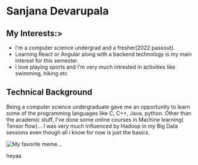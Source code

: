 # Sanjana Devarupala
## My Interests:>
- I'm a computer science undergrad and a fresher(2022 passout).
- Learning React or Angular along with a backend technology is my main interest for this semester. 
- I love playing sports and I'm very much intrested in activities like swimming, hiking etc

## Technical Background
Being a computer science undergraduate gave me an opportunity to learn some of the programming languages like C, C++, Java, python.
Other than the academic stuff, I've done some online courses in Machine learning( Tensor flow)...
I was very much influenced by Hadoop in my Big Data sessions even though all i know for now is just the basics.

![My favorite meme...](https://img.wattpad.com/4dbac67592424e1d2771a66a0a25012716d981cc/68747470733a2f2f73332e616d617a6f6e6177732e636f6d2f776174747061642d6d656469612d736572766963652f53746f7279496d6167652f494f5837526b39345f5a7a3130413d3d2d3333372e313631613766643335343938666362393633373437373834303036352e6a7067?s=fit&w=720&h=720) 

heyaa